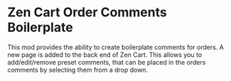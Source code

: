 # Zen Cart Order Comments Boilerplate
This mod provides the ability to create boilerplate comments for orders.
A new page is added to the back end of Zen Cart. This allows you to add/edit/remove preset comments, that can be placed in the orders comments by selecting them from a drop down.
